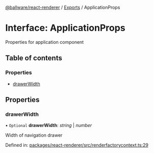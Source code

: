 [@ballware/react-renderer](../README.md) / [Exports](../modules.md) / ApplicationProps

# Interface: ApplicationProps

Properties for application component

## Table of contents

### Properties

- [drawerWidth](applicationprops.md#drawerwidth)

## Properties

### drawerWidth

• `Optional` **drawerWidth**: *string* \| *number*

Width of navigation drawer

Defined in: [packages/react-renderer/src/renderfactorycontext.ts:29](https://github.com/ballware/ballware-client/blob/e25f4ba/packages/react-renderer/src/renderfactorycontext.ts#L29)
